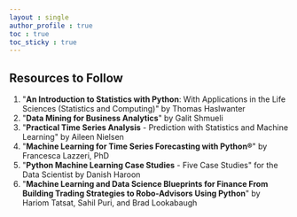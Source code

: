 ```yaml
---
layout : single  
author_profile : true
toc : true
toc_sticky : true
---
```


## Resources to Follow

1. "**An Introduction to Statistics with Python**: With Applications in the Life Sciences (Statistics and Computing)" by Thomas Haslwanter  
2. "**Data Mining for Business Analytics**" by  Galit Shmueli
3. "**Practical Time Series Analysis** - Prediction with Statistics and Machine Learning" by Aileen Nielsen
4. "**Machine Learning for Time Series Forecasting with Python®**" by Francesca Lazzeri, PhD
5. "**Python Machine Learning Case Studies** - Five Case Studies" for the Data Scientist by Danish Haroon
6. "**Machine Learning and Data Science Blueprints for Finance From Building Trading Strategies to Robo-Advisors Using Python**" by Hariom Tatsat, Sahil Puri, and Brad Lookabaugh
